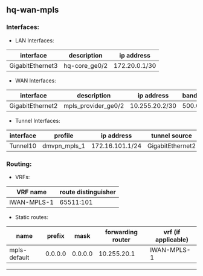 ## hq-wan-mpls

### Interfaces:

* LAN Interfaces:

| interface     | description  | ip address   |
| ------------- | ------------ | ------------ |
| GigabitEthernet3 | hq-core_ge0/2 |  172.20.0.1/30 |

* WAN Interfaces:

| interface     | description  | ip address   | bandwidth |
| ------------- | ------------ | ------------ | --------- |
| GigabitEthernet2 | mpls_provider_ge0/2 | 10.255.20.2/30 | 500.0 |

* Tunnel Interfaces:

| interface     | profile      | ip address   | tunnel source |
| ------------- | -------------| ------------ | ------------- |
| Tunnel10 | dmvpn_mpls_1 | 172.16.101.1/24 | GigabitEthernet2 |

### Routing:

* VRFs:

| VRF name | route distinguisher |
| -------- | ------------------- |
| IWAN-MPLS-1 |  65511:101 | 

* Static routes:
 
| name | prefix | mask | forwarding router | vrf (if applicable) |
| ---- | ------ | ---- | ----------------- | ------------------- |
| mpls-default | 0.0.0.0 | 0.0.0.0 | 10.255.20.1 | IWAN-MPLS-1 | 

_________________________________________________________________
